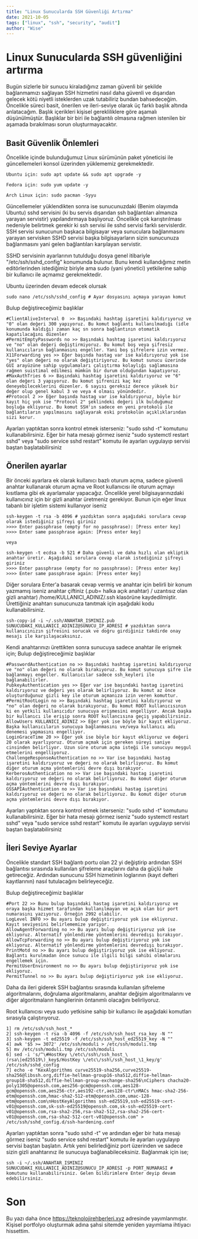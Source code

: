 ```yaml
---
title: "Linux Sunucularda SSH Güvenliği Artırma"
date: 2021-10-05
tags: ["linux", "ssh", "security", "audit"]
author: "Wise"
---
```

# Linux Sunucularda SSH güvenliğini artırma

Bugün sizlerle bir sunucu kiraladığınız zaman güvenli bir şekilde bağlanmamızı sağlayan SSH hizmetini nasıl daha güvenli ve dışarıdan gelecek kötü niyetli isteklerden uzak tutabiliriz bundan bahsedeceğim. Öncelikle süreci basit, önerilen ve ileri-seviye olarak üç farklı başlık altında anlatacağım. Başlık içerikleri kişisel gerekliliklere göre aşamalı düşünülmüştür. Başlıklar bir biri ile bağlantılı olmasına rağmen istenilen bir aşamada bırakılması sorun oluşturmayacaktır.


## Basit Güvenlik Önlemleri

Öncelikle içinde bulunduğumuz Linux sürümünün paket yöneticisi ile güncellemeleri konsol üzerinden yüklememiz gerekmektedir.
```
Ubuntu için: sudo apt update && sudo apt upgrade -y

Fedora için: sudo yum update -y

Arch Linux için: sudo pacman -Syyu
```

Güncellemeler yüklendikten sonra ise sunucunuzdaki (Benim olayımda Ubuntu) sshd servisini (ki bu servis dışarıdan ssh bağlantıları almanıza yarayan servistir) yapılandırmaya başlıyoruz. Öncelikle çok karıştırılması nedeniyle belirtmek gerekir ki ssh servisi ile sshd servisi farklı servislerdir. SSH servisi sunucunun başkaca bilgisayar veya sunuculara bağlanmasını yarayan servisken SSHD servisi başka bilgisayarların sizin sunucunuza bağlanmasını yani gelen bağlantıları karşılayan servistir.

SSHD servisinin ayarlarının tutulduğu dosya genel itibariyle "/etc/ssh/sshd_config" konumunda bulunur. Bunu kendi kullandığımız metin editörlerinden istediğimiz biriyle ama sudo (yani yönetici) yetkilerine sahip bir kullanıcı ile açmamız gerekmektedir.

Ubuntu üzerinden devam edecek olursak

```
sudo nano /etc/ssh/sshd_config # Ayar dosyasını açmaya yarayan komut
```
Bulup değiştireceğimiz başlıklar

```
#ClientAliveInterval 0  >> Başındaki hashtag işaretini kaldırıyoruz ve "0" olan değeri 300 yapıyoruz. Bu komut bağlantı kullanılmadığı (idle konumunda kaldığı) zaman kaç sn sonra bağlantının otomatik kapatılacağını düzenler
#PermitEmptyPasswords no >> Başındaki hashtag işaretini kaldırıyoruz ve "no" olan değeri değiştirmiyoruz. Bu komut boş veya şifresiz kullanıcıların bağlanmasını engeller. Yani boş şifrelere izin vermez.
X11Forwarding yes >> Eğer başında hastag var ise kaldırıyoruz yok ise "yes" olan değeri no olarak değiştiriyoruz. Bu komut sunucu üzerinde GUI arayüzüne sahip uygulamaları çalıştırma kolaylığı sağlamasına rağmen suistimal edilmesi mümkün bir durum olduğundan kapatıyoruz.
#MaxAuthTries 6 >> Başındaki hashtag işaretini kaldırıyoruz ve "6" olan değeri 3 yapıyoruz. Bu komut şifrenizi kaç kez deneyebileceklerini düzenler. 6 sayısı gereksiz derece yüksek bir değer olup genel kabul 3 ve veya 4 olması yönündedir.
#Protocol 2 >> Eğer başında hastag var ise kaldırıyoruz, böyle bir kayıt hiç yok ise "Protocol 2" şeklindeki değeri ilk bulduğumuz boşluğa ekliyoruz. Bu komut SSH'ın sadece en yeni protokolü ile bağlantıların yapılmasını sağlayarak eski protokolün açıklıklarından sizi korur.
```
Ayarları yaptıktan sonra kontrol etmek isterseniz: "sudo sshd -t" komutunu kullanabilirsiniz. Eğer bir hata mesajı görmez iseniz "sudo systemctl restart sshd" veya "sudo service sshd restart" komutu ile ayarları uygulayıp servisi baştan başlatabilirsiniz

## Önerilen ayarlar
Bir önceki ayarlara ek olarak kullanıcı bazlı oturum açma, sadece güvenli anahtar kullanarak oturum açma ve Root kullanıcısı ile oturum açmayı kısıtlama gibi ek ayarlamalar yapacağız. Öncelikle yerel bilgisayarınızdaki kullanıcınız için bir gizli anahtar üretmeniz gerekiyor. Bunun için eğer linux tabanlı bir işletim sistemi kullanıyor iseniz

```
ssh-keygen -t rsa -b 4096 # yazdıktan sonra aşağıdaki sorulara cevap olarak istediğiniz şifreyi giriniz
>>>> Enter passphrase (empty for no passphrase): [Press enter key]
>>>> Enter same passphrase again: [Press enter key]

veya

ssh-keygen -t ecdsa -b 521 # Daha güvenli ve daha hızlı olan ekliptik anahtar üretir. Aşağıdaki sorulara cevap olarak istediğiniz şifreyi giriniz
>>>> Enter passphrase (empty for no passphrase): [Press enter key]
>>>> Enter same passphrase again: [Press enter key]
```
Diğer sorulara Enter'a basarak cevap vermiş ve anahtar için belirli bir konum yazmamış iseniz anahtar çiftiniz (.pub= halka açık anahtar) / uzantısız olan gizli anahtar) /home/KULLANICI_ADINIZ/.ssh klasörüne kaydedilmiştir. Ürettiğiniz anahtarı sunucunuza tanıtmak için aşağıdaki kodu kullanabilirsiniz.

```
ssh-copy-id -i ~/.ssh/ANAHTAR_ISMINIZ.pub SUNUCUDAKI_KULLANICI_ADINIZ@SUNUCU_IP_ADRESI # yazdıktan sonra kullanıcınızın şifresini sorucak ve doğru girdiğiniz takdirde onay mesajı ile karşılaşacaksınız.
```

Kendi anahtarınızı ürettikten sonra sunucuya sadece anahtar ile erişmek için;
Bulup değiştireceğimiz başlıklar
```
#PasswordAuthentication no >> Başındaki hashtag işaretini kaldırıyoruz ve "no" olan değeri no olarak bırakıyoruz. Bu komut sunucuya şifre ile bağlanmayı engeller. Kullanıcılar sadece ssh_keyleri ile bağlanabilirler.
PubkeyAuthentication yes >> Eğer var ise başındaki hastag işaretini kaldırıyoruz ve değeri yes olarak belirliyoruz. Bu komut az önce oluşturduğunuz gizli key ile oturum açmanıza izin veren komuttur.
#PermitRootLogin no >> Başındaki hashtag işaretini kaldırıyoruz ve "no" olan değeri no olarak bırakıyoruz. Bu komut ROOT kullanıcısının ki en yetkili kullanıcıdır sunucuya erişmesini engelliyor. Ancak başka bir kullanıcı ile erişip sonra ROOT kullancısına geçiş yapabilirsiniz.
AllowUsers KULLANICI_ADINIZ >> Eğer yok ise böyle bir kayıt ekliyoruz. Başka kullanıcıların sunucuya bağlanmasını ve/veya kullanıcı adı denemesi yapmasını engelliyor.
LoginGraceTime 20 >> Eğer yok ise böyle bir kayıt ekliyoruz ve değeri 20 olarak ayarlıyoruz. Oturum açmak için gereken süreyi saniye cinsinden belirliyor. Uzun süre oturum açma isteği ile sunucuyu meşgul etmelerini engelliyoruz.
ChallengeResponseAuthentication no >> Var ise başındaki hastag işaretini kaldırıyoruz ve değeri no olarak belirliyoruz. Bu komut diğer oturum açma yöntemlerini devre dışı bırakıyor.
KerberosAuthentication no >> Var ise başındaki hastag işaretini kaldırıyoruz ve değeri no olarak belirliyoruz. Bu komut diğer oturum açma yöntemlerini devre dışı bırakıyor.
GSSAPIAuthentication no >> Var ise başındaki hastag işaretini kaldırıyoruz ve değeri no olarak belirliyoruz. Bu komut diğer oturum açma yöntemlerini devre dışı bırakıyor.
```
Ayarları yaptıktan sonra kontrol etmek isterseniz: "sudo sshd -t" komutunu kullanabilirsiniz. Eğer bir hata mesajı görmez iseniz "sudo systemctl restart sshd" veya "sudo service sshd restart" komutu ile ayarları uygulayıp servisi baştan başlatabilirsiniz

## İleri Seviye Ayarlar
Öncelikle standart SSH bağlantı portu olan 22 yi değiştirip ardından SSH bağlantısı sırasında kullanılan şifreleme araçlarını daha da güçlü hale getireceğiz. Ardından sunucunu SSH hizmetinin loglarının (kayıt defteri kayıtlarının) nasıl tutulacağını belirleyeceğiz.

Bulup değiştireceğimiz başlıklar
```
#Port 22 >> Bunu bulup başındaki hastag işaretini kaldırıyoruz ve oraya başka hizmet tarafından kullanılmayan ve açık olan bir port numarasını yazıyoruz. Örneğin 2992 olabilir.
LogLevel INFO >> Bu ayarı bulup değiştiriyoruz yok ise ekliyoruz. Kayıt seviyesini belirlememize yarıyor.
AllowAgentForwarding no >> Bu ayarı bulup değiştiriyoruz yok ise ekliyoruz. Alternatif yönlendirme yöntemlerini devredışı bırakıyor.
AllowTcpForwarding no >> Bu ayarı bulup değiştiriyoruz yok ise ekliyoruz. Alternatif yönlendirme yöntemlerini devredışı bırakıyor.
PrintMotd no >> Bu ayarı bulup değiştiriyoruz yok ise ekliyoruz. Bağlantı kurulmadan önce sunucu ile ilgili bilgi sahibi olmalarını engellemek için.
PermitUserEnvironment no >> Bu ayarı bulup değiştiriyoruz yok ise ekliyoruz.
PermitTunnel no >> Bu ayarı bulup değiştiriyoruz yok ise ekliyoruz.
```

Daha da ileri giderek SSH bağlantısı sırasında kullanılan şifreleme algoritmalarını, doğrulama algoritmalarını, anahtar değişim algoritmalarını ve diğer algoritmaların hangilerinin öntanımlı olacağını belirliyoruz.

Root kullanıcısı veya sudo yetkisine sahip bir kullanıcı ile aşağıdaki komutları sırasıyla çalıştırıyoruz.
```
1] rm /etc/ssh/ssh_host_*
2] ssh-keygen -t rsa -b 4096 -f /etc/ssh/ssh_host_rsa_key -N ""
3] ssh-keygen -t ed25519 -f /etc/ssh/ssh_host_ed25519_key -N ""
4] awk '$5 >= 3072' /etc/ssh/moduli > /etc/ssh/moduli.tmp
5] mv /etc/ssh/moduli.tmp /etc/ssh/moduli
6] sed -i 's/^\#HostKey \/etc\/ssh\/ssh_host_\(rsa\|ed25519\)_key$/HostKey \/etc\/ssh\/ssh_host_\1_key/g' /etc/ssh/sshd_config
7] echo -e "KexAlgorithms curve25519-sha256,curve25519-sha256@libssh.org,diffie-hellman-group16-sha512,diffie-hellman-group18-sha512,diffie-hellman-group-exchange-sha256\nCiphers chacha20-poly1305@openssh.com,aes256-gcm@openssh.com,aes128-gcm@openssh.com,aes256-ctr,aes192-ctr,aes128-ctr\nMACs hmac-sha2-256-etm@openssh.com,hmac-sha2-512-etm@openssh.com,umac-128-etm@openssh.com\nHostKeyAlgorithms ssh-ed25519,ssh-ed25519-cert-v01@openssh.com,sk-ssh-ed25519@openssh.com,sk-ssh-ed25519-cert-v01@openssh.com,rsa-sha2-256,rsa-sha2-512,rsa-sha2-256-cert-v01@openssh.com,rsa-sha2-512-cert-v01@openssh.com" > /etc/ssh/sshd_config.d/ssh-hardening.conf
```

Ayarları yaptıktan sonra "sudo sshd -t" ve ardından eğer bir hata mesajı görmez iseniz "sudo service sshd restart" komutu ile ayarları uygulayıp servisi baştan başlatın. Artık yeni belirlediğiniz port üzerinden ve sadece sizin gizli anahtarınız ile sunucuya bağlanabileceksiniz. Bağlanmak için ise;
```
ssh -i ~/.ssh/ANAHTAR_ISMINIZ SUNUCUDAKI_KULLANICI_ADINIZ@SUNUCU_IP_ADRESI -p PORT_NUMARASI # komutunu kullanabilirsiniz. Gelen bildirimlere Enter deyip devam edebilirsiniz.
```

# Son
Bu yazı daha önce https://teknolojirehberleri.xyz adresinde yayımlanmıştır. Kişisel portfolyo oluşturmak adına şahsi sitemde yeniden yayımlama ihtiyacı hissettim.
